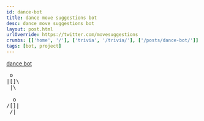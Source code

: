 ```yaml
---
id: dance-bot
title: dance move suggestions bot
desc: dance move suggestions bot
layout: post.html
urlOverride: https://twitter.com/movesuggestions
crumbs: [['home', '/'], ['trivia', '/trivia/'], ['/posts/dance-bot/']]
tags: [bot, project]
---
```


<a href="https://twitter.com/movesuggestions">dance bot</a>
<pre>
 o
|[]\
 |\

  o
/[]|
 /|
</pre>
